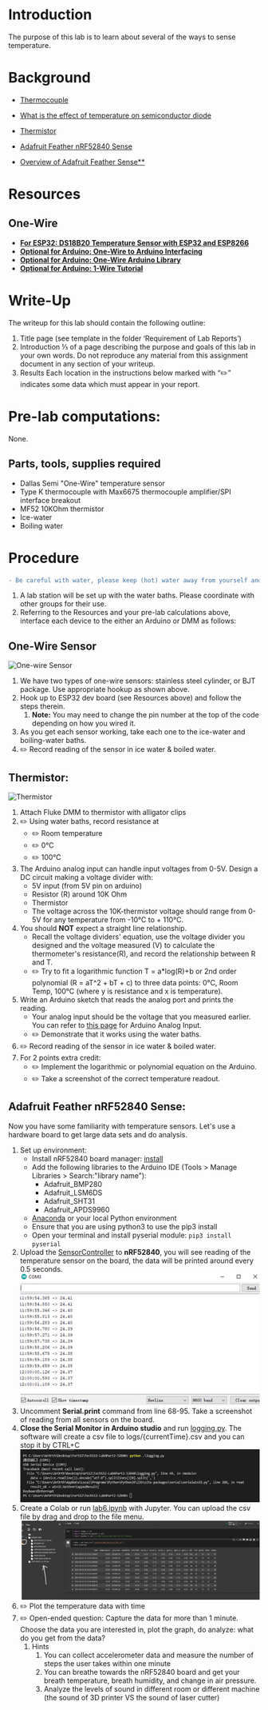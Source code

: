 # Introduction

The purpose of this lab is to learn about several of the ways to sense temperature.

# Background

- [Thermocouple](https://en.wikipedia.org/wiki/Thermocouple)

- [What is the effect of temperature on semiconductor diode](https://www.quora.com/What-is-the-effect-of-temperature-on-semiconductor-diode)

- [Thermistor](https://en.wikipedia.org/wiki/Thermistor)

- [Adafruit Feather nRF52840 Sense](https://www.adafruit.com/product/4516)

- [Overview of Adafruit Feather Sense\*\*](https://learn.adafruit.com/adafruit-feather-sense)

# Resources

## One-Wire

- [**For ESP32: DS18B20 Temperature Sensor with ESP32 and ESP8266**](https://randomnerdtutorials.com/micropython-ds18b20-esp32-esp8266/)
- [**Optional for Arduino: One-Wire to Arduino Interfacing**](https://www.tweaking4all.com/hardware/arduino/arduino-ds18b20-temperature-sensor/)
- [**Optional for Arduino: One-Wire Arduino Library**](https://www.pjrc.com/teensy/td_libs_OneWire.html)
- [**Optional for Arduino: 1-Wire Tutorial**](https://www.hacktronics.com/tutorials/arduino-1-wire-tutorial.html)

# Write-Up

The writeup for this lab should contain the following outline:

1. Title page (see template in the folder ‘Requirement of Lab Reports’)
1. Introduction
   ⅓ of a page describing the purpose and goals of this lab in your own words. Do not reproduce any material from this assignment document in any section of your writeup.
1. Results
   Each location in the instructions below marked with “✏️” indicates some data which must appear in your report.

# Pre-lab computations:

None.

## Parts, tools, supplies required

- Dallas Semi "One-Wire" temperature sensor
- Type K thermocouple with Max6675 thermocouple amplifier/SPI interface breakout
- MF52 10KOhm thermistor
- Ice-water
- Boiling water

# Procedure
```diff
- Be careful with water, please keep (hot) water away from yourself and intruments.
```
1. A lab station will be set up with the water baths. Please coordinate with other groups for their use.
1. Referring to the Resources and your pre-lab calculations above, interface each device to the either an Arduino or DMM as follows:

## One-Wire Sensor

<img src="assets/one_wire.png" alt="One-wire Sensor" width="550"/>

1. We have two types of one-wire sensors: stainless steel cylinder, or BJT package. Use appropriate hookup as shown above.
2. Hook up to ESP32 dev board (see Resources above) and follow the steps therein.
   1. **Note:** You may need to change the pin number at the top of the code depending on how you wired it.
3. As you get each sensor working, take each one to the ice-water and boiling-water baths.
4. ✏️ Record reading of the sensor in ice water & boiled water.

## Thermistor:

<img src="assets/thermistor_2.png" alt="Thermistor" width="250"/>

1. Attach Fluke DMM to thermistor with alligator clips
2. ✏️ Using water baths, record resistance at
   - ✏️ Room temperature
   - ✏️ 0&deg;C
   - ✏️ 100&deg;C
3. The Arduino analog input can handle input voltages from 0-5V. Design a DC circuit making a voltage divider with:
   - 5V input (from 5V pin on arduino)
   - Resistor (R) around 10K Ohm
   - Thermistor
   - The voltage across the 10K-thermistor voltage should range from 0-5V for any temperature from -10&deg;C to + 110&deg;C.
4. You should **NOT** expect a straight line relationship.
   - Recall the voltage dividers' equation, use the voltage divider you designed and the voltage measured (V) to calculate the thermometer's resistance(R), and record the relationship between R and T.
   - ✏️ Try to fit a logarithmic function T = a\*log(R)+b or 2nd order polynomial (R = aT^2 + bT + c) to three data points: 0&deg;C, Room Temp, 100&deg;C (where y is resistance and x is temperature).
6. Write an Arduino sketch that reads the analog port and prints the reading.
   - Your analog input should be the voltage that you measured earlier. You can refer to [this page](https://www.arduino.cc/en/Tutorial/BuiltInExamples/AnalogInput) for Arduino Analog Input.
   - ✏️ Demonstrate that it works using the water baths.
8. ✏️ Record reading of the sensor in ice water & boiled water.
9. For 2 points extra credit:
   - ✏️ Implement the logarithmic or polynomial equation on the Arduino.
   - ✏️ Take a screenshot of the correct temperature readout.

## Adafruit Feather nRF52840 Sense:

Now you have some familiarity with temperature sensors. Let's use a hardware board to get large data sets and do analysis.

1. Set up environment:
   - Install nRF52840 board manager: [install](https://learn.adafruit.com/adafruit-feather-sense/arduino-support-setup)
   - Add the following libraries to the Arduino IDE (Tools \> Manage Libraries \> Search:"library name"):
     - Adafruit_BMP280
     - Adafruit_LSM6DS
     - Adafruit_SHT31
     - Adafruit_APDS9960
   - [Anaconda](anaconda.md) or your local Python environment
   - Ensure that you are using python3 to use the pip3 install
   - Open your terminal and install pyserial module: `pip3 install pyserial`
1. Upload the [SensorController](https://github.com/GIXLabs/SAndC/blob/main/Lab6/src/SensorController/SensorController.ino) to **nRF52840**, you will see reading of the temperature sensor on the board, the data will be printed around every 0.5 seconds.
   ![serial](assets/serial_monitor.png)
1. Uncomment **Serial.print** command from line 68-95. Take a screenshot of reading from all sensors on the board.
1. **Close the Serial Monitor in Arduino studio** and run [logging.py](src/logging.py). The software will create a csv file to logs/{currentTime}.csv and you can stop it by CTRL+C
   ![logging](assets/logging.png)
1. Create a Colab or run [lab6.ipynb](src/lab6.ipynb) with Jupyter. You can upload the csv file by drag and drop to the file menu.
   ![jupyter](assets/jupyter.png)
1. ✏️ Plot the temperature data with time
1. ✏️ Open-ended question: Capture the data for more than 1 minute. Choose the data you are interested in, plot the graph, do analyze: what do you get from the data?
   1. Hints
      1. You can collect accelerometer data and measure the number of steps the user takes within one minute
      1. You can breathe towards the nRF52840 board and get your breath temperature, breath humidity, and change in air pressure.
      1. Analyze the levels of sound in different room or different machine (the sound of 3D printer VS the sound of laser cutter)
